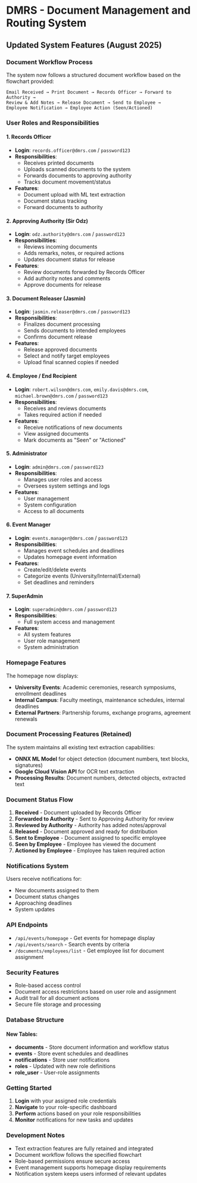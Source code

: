 # DMRS - Document Management and Routing System

## Updated System Features (August 2025)

### Document Workflow Process

The system now follows a structured document workflow based on the flowchart provided:

```
Email Received → Print Document → Records Officer → Forward to Authority → 
Review & Add Notes → Release Document → Send to Employee → 
Employee Notification → Employee Action (Seen/Actioned)
```

### User Roles and Responsibilities

#### 1. **Records Officer**
- **Login**: `records.officer@dmrs.com` / `password123`
- **Responsibilities**:
  - Receives printed documents
  - Uploads scanned documents to the system
  - Forwards documents to approving authority
  - Tracks document movement/status
- **Features**:
  - Document upload with ML text extraction
  - Document status tracking
  - Forward documents to authority

#### 2. **Approving Authority (Sir Odz)**
- **Login**: `odz.authority@dmrs.com` / `password123`
- **Responsibilities**:
  - Reviews incoming documents
  - Adds remarks, notes, or required actions
  - Updates document status for release
- **Features**:
  - Review documents forwarded by Records Officer
  - Add authority notes and comments
  - Approve documents for release

#### 3. **Document Releaser (Jasmin)**
- **Login**: `jasmin.releaser@dmrs.com` / `password123`
- **Responsibilities**:
  - Finalizes document processing
  - Sends documents to intended employees
  - Confirms document release
- **Features**:
  - Release approved documents
  - Select and notify target employees
  - Upload final scanned copies if needed

#### 4. **Employee / End Recipient**
- **Login**: `robert.wilson@dmrs.com`, `emily.davis@dmrs.com`, `michael.brown@dmrs.com` / `password123`
- **Responsibilities**:
  - Receives and reviews documents
  - Takes required action if needed
- **Features**:
  - Receive notifications of new documents
  - View assigned documents
  - Mark documents as "Seen" or "Actioned"

#### 5. **Administrator**
- **Login**: `admin@dmrs.com` / `password123`
- **Responsibilities**:
  - Manages user roles and access
  - Oversees system settings and logs
- **Features**:
  - User management
  - System configuration
  - Access to all documents

#### 6. **Event Manager**
- **Login**: `events.manager@dmrs.com` / `password123`
- **Responsibilities**:
  - Manages event schedules and deadlines
  - Updates homepage event information
- **Features**:
  - Create/edit/delete events
  - Categorize events (University/Internal/External)
  - Set deadlines and reminders

#### 7. **SuperAdmin**
- **Login**: `superadmin@dmrs.com` / `password123`
- **Responsibilities**:
  - Full system access and management
- **Features**:
  - All system features
  - User role management
  - System administration

### Homepage Features

The homepage now displays:
- **University Events**: Academic ceremonies, research symposiums, enrollment deadlines
- **Internal Campus**: Faculty meetings, maintenance schedules, internal deadlines
- **External Partners**: Partnership forums, exchange programs, agreement renewals

### Document Processing Features (Retained)

The system maintains all existing text extraction capabilities:
- **ONNX ML Model** for object detection (document numbers, text blocks, signatures)
- **Google Cloud Vision API** for OCR text extraction
- **Processing Results**: Document numbers, detected objects, extracted text

### Document Status Flow

1. **Received** - Document uploaded by Records Officer
2. **Forwarded to Authority** - Sent to Approving Authority for review
3. **Reviewed by Authority** - Authority has added notes/approval
4. **Released** - Document approved and ready for distribution
5. **Sent to Employee** - Document assigned to specific employee
6. **Seen by Employee** - Employee has viewed the document
7. **Actioned by Employee** - Employee has taken required action

### Notifications System

Users receive notifications for:
- New documents assigned to them
- Document status changes
- Approaching deadlines
- System updates

### API Endpoints

- `/api/events/homepage` - Get events for homepage display
- `/api/events/search` - Search events by criteria
- `/documents/employees/list` - Get employee list for document assignment

### Security Features

- Role-based access control
- Document access restrictions based on user role and assignment
- Audit trail for all document actions
- Secure file storage and processing

### Database Structure

#### New Tables:
- **documents** - Store document information and workflow status
- **events** - Store event schedules and deadlines
- **notifications** - Store user notifications
- **roles** - Updated with new role definitions
- **role_user** - User-role assignments

### Getting Started

1. **Login** with your assigned role credentials
2. **Navigate** to your role-specific dashboard
3. **Perform** actions based on your role responsibilities
4. **Monitor** notifications for new tasks and updates

### Development Notes

- Text extraction features are fully retained and integrated
- Document workflow follows the specified flowchart
- Role-based permissions ensure secure access
- Event management supports homepage display requirements
- Notification system keeps users informed of relevant updates
